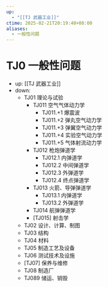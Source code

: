 ```yaml
---
up:
  - "[[TJ 武器工业]]"
ctime: 2025-02-21T20:19:40+08:00
aliases:
  - 一般性问题
---
```


# TJ0 一般性问题

- up: [[TJ 武器工业]]
- down:	
	- TJ01 理论与试验
		- TJ011 空气气体动力学
			- TJ011.+1 爆震波
			- TJ011.+2 弹丸空气动力学
			- TJ011.+3 弹翼空气动力学
			- TJ011.+4 实验空气动力学
			- TJ011.+5 气体射流动力学
		- TJ012 枪炮弹道学
			- TJ012.1 内弹道学
			- TJ012.2 中间弹道学
			- TJ012.3 外弹道学
			- TJ012.4 终点弹道学
		- TJ013 火箭、导弹弹道学
			- TJ013.1 内弹道学
			- TJ013.2 外弹道学
		- TJ014 航弹弹道学
		- [TJ015] 射击学
	- TJ02 设计、计算、制图
	- TJ03 结构
	- TJ04 材料
	- TJ05 制造工艺及设备
	- TJ06 测试技术及设施
	- [TJ07] 保养与维修
	- TJ08 制造厂
	- TJ089 储运、销毁
